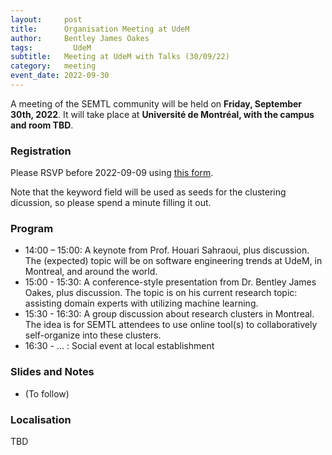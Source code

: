```yaml
---
layout:     post
title:      Organisation Meeting at UdeM
author:     Bentley James Oakes
tags: 		  UdeM
subtitle:  	Meeting at UdeM with Talks (30/09/22)
category:   meeting
event_date: 2022-09-30
---
```


A meeting of the SEMTL community will be held on **Friday, September 30th, 2022**. It will take place at **Université de Montréal, with the campus and room TBD**.

### Registration

Please RSVP before 2022-09-09 using [this form](https://docs.google.com/spreadsheets/d/1fG5uRQbvPufsGLUAnelnuzTSneUVe6L1RDAD7ZTWeIE/edit?usp=sharing).

Note that the keyword field will be used as seeds for the clustering dicussion, so please spend a minute filling it out.

### Program

* 14:00 – 15:00: A keynote from Prof. Houari Sahraoui, plus discussion. The (expected) topic will be on software engineering trends at UdeM, in Montreal, and around the world.
* 15:00 - 15:30: A conference-style presentation from Dr. Bentley James Oakes, plus discussion. The topic is on his current research topic: assisting domain experts with utilizing machine learning.
* 15:30 - 16:30: A group discussion about research clusters in Montreal. The idea is for SEMTL attendees to use online tool(s) to collaboratively self-organize into these clusters.
* 16:30 - ... : Social event at local establishment

### Slides and Notes

- (To follow)

### Localisation

TBD